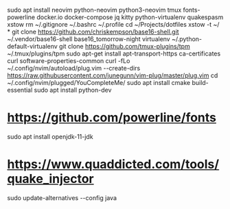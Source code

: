 sudo apt install neovim python-neovim python3-neovim tmux fonts-powerline docker.io docker-compose jq kitty python-virtualenv quakespasm xstow
rm ~/.gitignore ~/.bashrc ~/.profile
cd ~/Projects/dotfiles
xstow -t ~/ *
git clone https://github.com/chriskempson/base16-shell.git ~/.vendor/base16-shell
base16_tomorrow-night
virtualenv ~/.python-default-virtualenv
git clone https://github.com/tmux-plugins/tpm ~/.tmux/plugins/tpm
sudo apt-get install     apt-transport-https     ca-certificates     curl     software-properties-common
curl -fLo ~/.config/nvim/autoload/plug.vim --create-dirs    https://raw.githubusercontent.com/junegunn/vim-plug/master/plug.vim
cd ~/.config/nvim/plugged/YouCompleteMe/
sudo apt install cmake build-essential
sudo apt install python-dev
# https://github.com/powerline/fonts
sudo apt install openjdk-11-jdk
# https://www.quaddicted.com/tools/quake_injector
sudo update-alternatives --config java
